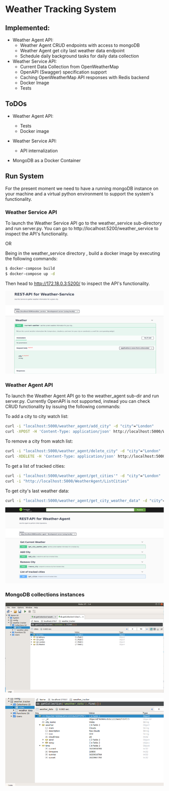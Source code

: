 # Weather Tracking System

## Implemented:

- Weather Agent API:
  - Weather Agent  CRUD endpoints with access to mongoDB
  - Weather Agent get city last weather data endpoint
  - Schedule daily background tasks for daily data collection
- Weather Service API:
  - Current Data Collection from OpenWeatherMap
  - OpenAPI (Swagger) specification support
  - Caching OpenWeatherMap API responses with Redis backend
  - Docker Image
  - Tests

## ToDOs

* Weather Agent API:
  * Tests
  * Docker image

* Weather Service API:
  * API internalization
* MongoDB as a Docker Container

## Run System

For the present moment we need to have a running mongoDB  instance on your machine and a virtual python environment to support the system's functionality.

### Weather Service API

To launch the Weather Service API go to the weather_service sub-directory and run server.py. You can go to http://localhost:5200/weather_service to inspect the API's functionality.

OR

Being in the weather_service directory , build a docker image by executing the following commands: 

```bash
$ docker-compose build
$ docker-compose up -d
```

Then head to http://172.18.0.3:5200/ to inspect the API's functionality.

![cities_collection](./images/weather-service.png)



### Weather Agent API

To launch the Weather Agent API go to the weather_agent sub-dir and run server.py. Currently OpenAPI is not supported, instead you can check CRUD functionality by issuing the following commands:

To add a city to city watch list:

```bash
curl -i "localhost:5000/weather_agent/add_city" -d "city"="London"
curl -XPOST -H 'Content-Type: application/json' http://localhost:5000/WeatherAgent/insert_city -d '{"city": "Larisa"}'
```

To remove a city from watch list:

```bash
curl -i "localhost:5000/weather_agent/delete_city" -d "city"="London"
curl -XDELETE -H 'Content-Type: application/json' http://localhost:5000/WeatherAgent/delete_city/Volos
```

To get a list of tracked cities:

```bash
curl -i "localhost:5000/weather_agent/get_cities'" -d "city"="London"
curl -i "http://localhost:5000/WeatherAgent/ListCities"
```

To get city's last weather data:

```bash
curl -i "localhost:5000/weather_agent/get_city_weather_data" -d "city"="London"
```

![cities_collection](./images/weather-agent.png)

### MongoDB collections instances 

![cities_collection](./images/cities_collection.png)

![weather_collection](./images/weather_collection.png)